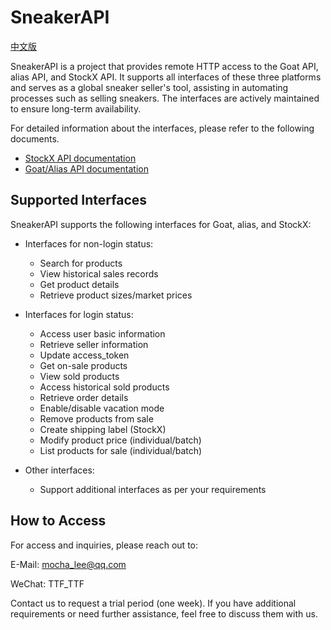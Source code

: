 # SneakerAPI

[中文版](./README.md)

SneakerAPI is a project that provides remote HTTP access to the Goat API, alias API, and StockX API. It supports all interfaces of these three platforms and serves as a global sneaker seller's tool, assisting in automating processes such as selling sneakers. The interfaces are actively maintained to ensure long-term availability.

For detailed information about the interfaces, please refer to the following documents.
- [StockX API documentation](http://stockxapi.spiderx.cc:61030/docs)
- [Goat/Alias API documentation](http://goatapi.spiderx.cc:61030/docs)

## Supported Interfaces

SneakerAPI supports the following interfaces for Goat, alias, and StockX:

- Interfaces for non-login status:
  - Search for products
  - View historical sales records
  - Get product details
  - Retrieve product sizes/market prices

- Interfaces for login status:
  - Access user basic information
  - Retrieve seller information
  - Update access_token
  - Get on-sale products
  - View sold products
  - Access historical sold products
  - Retrieve order details
  - Enable/disable vacation mode
  - Remove products from sale
  - Create shipping label (StockX)
  - Modify product price (individual/batch)
  - List products for sale (individual/batch)

- Other interfaces:
  - Support additional interfaces as per your requirements

## How to Access

For access and inquiries, please reach out to:

E-Mail: mocha_lee@qq.com

WeChat: TTF_TTF

Contact us to request a trial period (one week). If you have additional requirements or need further assistance, feel free to discuss them with us.

